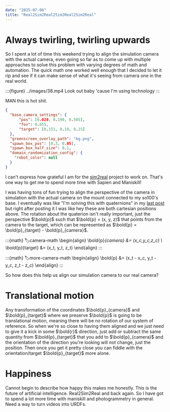 ```yaml
---
date: "2025-07-06"
title: "Real2Sim2Real2Sim2Real2Sim2Real"
---
```


# Always twirling, twirling upwards

So I spent a lot of time this weekend trying to align the simulation camera with the actual camera, even going so far as to come up with multiple approaches to solve this problem with varying degrees of math and automation. The quick math one worked well enough that I decided to let it rip and see if it can make sense of what it's seeing from camera one in the real world.


:::{figure} ../images/38.mp4
Look out baby 'cause I'm using technology
:::


MAN this is hot shit.



```json
{
  "base_camera_settings": {
      "pos": [0.020, 0.190, 0.505],
      "fov": 0.655,
      "target": [0.151, 0.10, 0.15]
  },
  "greenscreen_overlay_path": "bg.png",
  "spawn_box_pos": [0.3, 0.05],
  "spawn_box_half_size": 0.1,
  "domain_randomization_config": {
    "robot_color": null
  }
}
```


I can't express how grateful I am for the [sim2real][sim2real] project to work on. That's one way to get me to spend more time with Sapien and Maniskill!


I was having tons of fun trying to align the perspective of the camera in simulation with the actual camera on the mount connected to my so100's base. I eventually was like "I'm solving this with quaternions" in my [last post](../jul/jul05) but right after posting it I was like hey these are both cartesian positions above. The rotation about the quaterion isn't really important, just the perspective $\bold{p}$ such that $\bold{p} = (x, y, z)$ that points from the camera to the target, which can be represented as $\bold{p} = \bold{p}_{target} - \bold{p}_{camera}$.

:::{math}
:label:camera-math
\begin{align}
\bold{p}_{camera} &= (x_c,y_c,z_c) \\
\bold{p}_{target} &= (x_t, y_t, z_t) 
\end{align}
:::


:::{math}
:label:more-camera-math
\begin{align}
\bold{p} &= (x_t - x_c, y_t - y_c, z_t - z_c)
\end{align}
:::

So how does this help us align our simulation camera to our real camera?

# Translational motion

Any transformation of the coordinates $\bold{p}_{camera}$ and $\bold{p}_{target}$ where we preserve $\bold{p}$ is going to be translational motion, meaning there will be no rotation of our system of reference. So when we're so close to having them aligned and we just need to give it a kick in some $\bold{r}$ direction, just add or subtract the same quantity from $\bold{p}_{target}$ that you add to $\bold{p}_{camera}$ and the orientation of the direction you're looking will not change, just the position. Then once you get it pretty close you can fiddle with the orientation/target $\bold{p}_{target}$ more alone.


# Happiness

Cannot begin to describe how happy this makes me honestly. This is the future of artificial intelligence. Real2Sim2Real and back again. So I have got to spend a lot more time with maniskill and photogrammetry in general. Need a way to turn videos into URDFs.


[sim2real]: https://github.com/StoneT2000/lerobot-sim2real
[env-config]: https://gist.github.com/odellus/74c10ca972cb70cc133de402466d2878